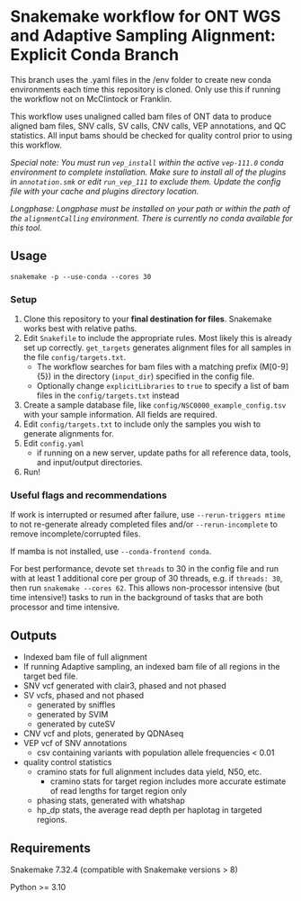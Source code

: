 # Snakemake workflow for ONT WGS and Adaptive Sampling Alignment: Explicit Conda Branch

This branch uses the .yaml files in the /env folder to create new conda environments each time this repository is cloned. Only use this if running the workflow not on McClintock or Franklin.

This workflow uses unaligned called bam files of ONT data to produce aligned bam files, SNV calls, SV calls, CNV calls, VEP annotations, and QC statistics. All input bams should be checked for quality control prior to using this workflow.

*Special note: You must run `vep_install` within the active `vep-111.0` conda environment to complete installation. Make sure to install all of the plugins in `annotation.smk` or edit `run_vep_111` to exclude them. Update the config file with your cache and plugins directory location.*

*Longphase: Longphase must be installed on your path or within the path of the `alignmentCalling` environment. There is currently no conda available for this tool.*


## Usage
```
snakemake -p --use-conda --cores 30
```

### Setup

1. Clone this repository to your **final destination for files**. Snakemake works best with relative paths.
2. Edit `Snakefile` to include the appropriate rules. Most likely this is already set up correctly. `get_targets` generates alignment files for all samples in the file `config/targets.txt`.
    - The workflow searches for bam files with a matching prefix (M[0-9]{5}) in the directory (`input_dir`) specified in the config file.
    - Optionally change `explicitLibraries` to `true` to specify a list of bam files in the `config/targets.txt` instead
3. Create a sample database file, like  `config/NSC0000_example_config.tsv` with your sample information. All fields are required. 
4. Edit `config/targets.txt` to include only the samples you wish to generate alignments for.
5. Edit `config.yaml`
    - if running on a new server, update paths for all reference data, tools, and input/output directories.
6. Run!

### Useful flags and recommendations

If work is interrupted or resumed after failure, use `--rerun-triggers mtime` to not re-generate already completed files and/or `--rerun-incomplete` to remove incomplete/corrupted files.

If mamba is not installed, use `--conda-frontend conda`.

For best performance, devote set `threads` to 30 in the config file and run with at least 1 additional core per group of 30 threads, e.g. if `threads: 30`, then run `snakemake --cores 62`. This allows non-processor intensive (but time intensive!) tasks to run in the background of tasks that are both processor and time intensive.

## Outputs

- Indexed bam file of full alignment
- If running Adaptive sampling, an indexed bam file of all regions in the target bed file.
- SNV vcf generated with clair3, phased and not phased
- SV vcfs, phased and not phased
    - generated by sniffles
    - generated by SVIM
    - generated by cuteSV
- CNV vcf and plots, generated by QDNAseq
- VEP vcf of SNV annotations
    - csv containing variants with population allele frequencies < 0.01
- quality control statistics
    - cramino stats for full alignment includes data yield, N50, etc.
        - cramino stats for target region includes more accurate estimate of read lengths for target region only
    - phasing stats, generated with whatshap
    - hp_dp stats, the average read depth per haplotag in targeted regions.

## Requirements

Snakemake 7.32.4 (compatible with Snakemake versions > 8)

Python >= 3.10
